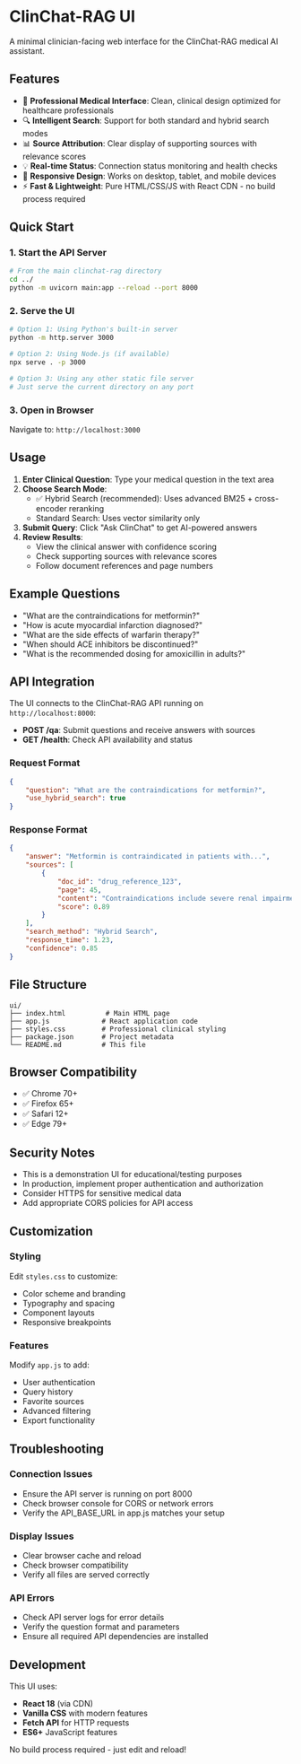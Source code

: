 # ClinChat-RAG UI

A minimal clinician-facing web interface for the ClinChat-RAG medical AI assistant.

## Features

- 🏥 **Professional Medical Interface**: Clean, clinical design optimized for healthcare professionals
- 🔍 **Intelligent Search**: Support for both standard and hybrid search modes
- 📊 **Source Attribution**: Clear display of supporting sources with relevance scores
- 💡 **Real-time Status**: Connection status monitoring and health checks
- 📱 **Responsive Design**: Works on desktop, tablet, and mobile devices
- ⚡ **Fast & Lightweight**: Pure HTML/CSS/JS with React CDN - no build process required

## Quick Start

### 1. Start the API Server
```bash
# From the main clinchat-rag directory
cd ../
python -m uvicorn main:app --reload --port 8000
```

### 2. Serve the UI
```bash
# Option 1: Using Python's built-in server
python -m http.server 3000

# Option 2: Using Node.js (if available)
npx serve . -p 3000

# Option 3: Using any other static file server
# Just serve the current directory on any port
```

### 3. Open in Browser
Navigate to: `http://localhost:3000`

## Usage

1. **Enter Clinical Question**: Type your medical question in the text area
2. **Choose Search Mode**: 
   - ✅ Hybrid Search (recommended): Uses advanced BM25 + cross-encoder reranking
   - Standard Search: Uses vector similarity only
3. **Submit Query**: Click "Ask ClinChat" to get AI-powered answers
4. **Review Results**: 
   - View the clinical answer with confidence scoring
   - Check supporting sources with relevance scores
   - Follow document references and page numbers

## Example Questions

- "What are the contraindications for metformin?"
- "How is acute myocardial infarction diagnosed?"
- "What are the side effects of warfarin therapy?"
- "When should ACE inhibitors be discontinued?"
- "What is the recommended dosing for amoxicillin in adults?"

## API Integration

The UI connects to the ClinChat-RAG API running on `http://localhost:8000`:

- **POST /qa**: Submit questions and receive answers with sources
- **GET /health**: Check API availability and status

### Request Format
```json
{
    "question": "What are the contraindications for metformin?",
    "use_hybrid_search": true
}
```

### Response Format
```json
{
    "answer": "Metformin is contraindicated in patients with...",
    "sources": [
        {
            "doc_id": "drug_reference_123",
            "page": 45,
            "content": "Contraindications include severe renal impairment...",
            "score": 0.89
        }
    ],
    "search_method": "Hybrid Search",
    "response_time": 1.23,
    "confidence": 0.85
}
```

## File Structure

```
ui/
├── index.html          # Main HTML page
├── app.js             # React application code
├── styles.css         # Professional clinical styling
├── package.json       # Project metadata
└── README.md          # This file
```

## Browser Compatibility

- ✅ Chrome 70+
- ✅ Firefox 65+  
- ✅ Safari 12+
- ✅ Edge 79+

## Security Notes

- This is a demonstration UI for educational/testing purposes
- In production, implement proper authentication and authorization
- Consider HTTPS for sensitive medical data
- Add appropriate CORS policies for API access

## Customization

### Styling
Edit `styles.css` to customize:
- Color scheme and branding
- Typography and spacing
- Component layouts
- Responsive breakpoints

### Features  
Modify `app.js` to add:
- User authentication
- Query history
- Favorite sources
- Advanced filtering
- Export functionality

## Troubleshooting

### Connection Issues
- Ensure the API server is running on port 8000
- Check browser console for CORS or network errors
- Verify the API_BASE_URL in app.js matches your setup

### Display Issues
- Clear browser cache and reload
- Check browser compatibility
- Verify all files are served correctly

### API Errors
- Check API server logs for error details
- Verify the question format and parameters
- Ensure all required API dependencies are installed

## Development

This UI uses:
- **React 18** (via CDN)
- **Vanilla CSS** with modern features
- **Fetch API** for HTTP requests
- **ES6+** JavaScript features

No build process required - just edit and reload!